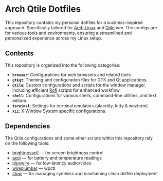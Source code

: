 # Arch Qtile Dotfiles

This repository contains my personal dotfiles for a suckless-inspired approach.
Specifically tailored for [Arch Linux](https://archlinux.org/) and
[Qtile](https://qtile.org/) wm.
The configs are for various tools and environments, ensuring
a streamlined and personalized experience across my Linux setup.

## Contents

This repository is organized into the following categories:

- **`browser`**: Configurations for web browsers and related tools.
- **`gtkqt`**: Theming and configuration files for GTK and Qt applications.
- **`qtile`**: Custom configurations and scripts for the
  window manager, including efficient [Rofi](https://github.com/davatorium/rofi)
  scripts for enhanced workflow.
- **`shell`**: Configurations for various shells, command-line utilities,
  and text editors.
- **`terminal`**: Settings for terminal emulators.(alacritty, kitty & wezterm)
- **`X11`**: X Window System specific configurations.

## Dependencies

The Qtile configurations and some other scripts within this repository rely
on the following tools:

- [brightnessctl](https://github.com/Hummer12007/brightnessctl) — for screen
  brightness control
- [acpi](https://sourceforge.net/projects/acpiclient/) — for battery and
  temperature readings
- [pipewire](https://pipewire.org) — for low-latency audio/video
- [wireplumber](https://gitlab.freedesktop.org/pipewire/wireplumber) — wpctl
- [stow](https://www.gnu.org/software/stow/) — for managing symlinks and
  maintaining clean dotfile deployment
